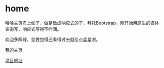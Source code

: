 # home



哈哈主页君上线了，做是做成响应式的了，拜托Bootstrap，刚开始用原生的媒体查询写，响应式写得不咋滴。


欢迎多踩踩，您要觉得还看得过去就给点星星呗。


[我的主页](http://kinglisky.github.io/home/)


[项目地址](https://github.com/kinglisky/home)
